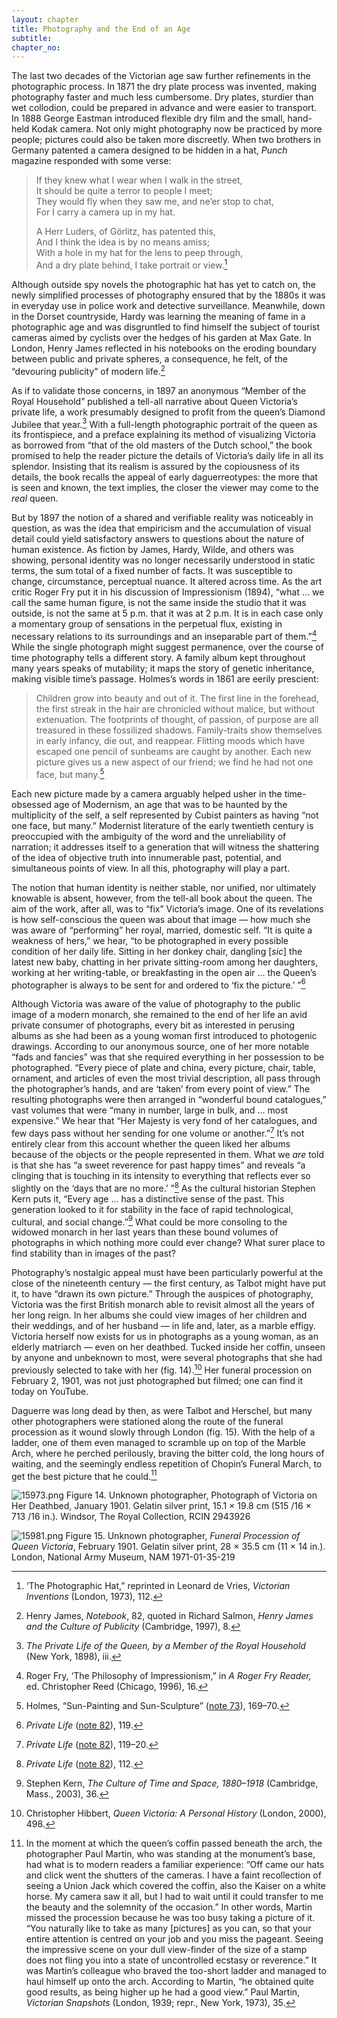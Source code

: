 ```yaml
---
layout: chapter
title: Photography and the End of an Age
subtitle:
chapter_no:
---
```


The last two decades of the Victorian age saw further refinements in the
photographic process. In 1871 the dry plate process was invented, making
photography faster and much less cumbersome. Dry plates, sturdier than
wet collodion, could be prepared in advance and were easier to
transport. In 1888 George Eastman introduced flexible dry film and the
small, hand-held Kodak camera. Not only might photography now be
practiced by more people; pictures could also be taken more discreetly.
When two brothers in Germany patented a camera designed to be hidden in
a hat, *Punch* magazine responded with some verse:

> If they knew what I wear when I walk in the street,\
> It should be quite a terror to people I meet;\
> They would fly when they saw me, and ne’er stop to chat,\
> For I carry a camera up in my hat.
>
> A Herr Luders, of Görlitz, has patented this,\
> And I think the idea is by no means amiss;\
> With a hole in my hat for the lens to peep through,\
> And a dry plate behind, I take portrait or view.[^80]

Although outside spy novels the photographic hat has yet to catch on,
the newly simplified processes of photography ensured that by the 1880s
it was in everyday use in police work and detective surveillance.
Meanwhile, down in the Dorset countryside, Hardy was learning the
meaning of fame in a photographic age and was disgruntled to find
himself the subject of tourist cameras aimed by cyclists over the hedges
of his garden at Max Gate. In London, Henry James reflected in his
notebooks on the eroding boundary between public and private spheres, a
consequence, he felt, of the “devouring publicity” of modern life.[^81]

As if to validate those concerns, in 1897 an anonymous “Member of the
Royal Household” published a tell-all narrative about Queen Victoria’s
private life, a work presumably designed to profit from the queen’s
Diamond Jubilee that year.[^82]
With a full-length photographic portrait of the queen as its
frontispiece, and a preface explaining its method of visualizing
Victoria as borrowed from “that of the old masters of the Dutch school,”
the book promised to help the reader picture the details of Victoria’s
daily life in all its splendor. Insisting that its realism is assured by
the copiousness of its details, the book recalls the appeal of early
daguerreotypes: the more that is seen and known, the text implies, the
closer the viewer may come to the *real* queen.

But by 1897 the notion of a shared and verifiable reality was noticeably
in question, as was the idea that empiricism and the accumulation of
visual detail could yield satisfactory answers to questions about the
nature of human existence. As fiction by James, Hardy, Wilde, and others
was showing, personal identity was no longer necessarily understood in
static terms, the sum total of a fixed number of facts. It was
susceptible to change, circumstance, perceptual nuance. It altered
across time. As the art critic Roger Fry put it in his discussion of
Impressionism (1894), “what … we call the same human figure, is not the
same inside the studio that it was outside, is not the same at 5 p.m.
that it was at 2 p.m. It is in each case only a momentary group of
sensations in the perpetual flux, existing in necessary relations to its
surroundings and an inseparable part of them.”[^83] While the single photograph might
suggest permanence, over the course of time photography tells a
different story. A family album kept throughout many years speaks of
mutability; it maps the story of genetic inheritance, making visible
time’s passage. Holmes’s words in 1861 are eerily prescient:

> Children grow into beauty and out of it. The first line in the
> forehead, the first streak in the hair are chronicled without malice,
> but without extenuation. The footprints of thought, of passion, of
> purpose are all treasured in these fossilized shadows. Family-traits
> show themselves in early infancy, die out, and reappear. Flitting
> moods which have escaped one pencil of sunbeams are caught by another.
> Each new picture gives us a new aspect of our friend; we find he had
> not one face, but many.[^84]

Each new picture made by a camera arguably helped usher in the
time-obsessed age of Modernism, an age that was to be haunted by the
multiplicity of the self, a self represented by Cubist painters as
having “not one face, but many.” Modernist literature of the early
twentieth century is preoccupied with the ambiguity of the word and the
unreliability of narration; it addresses itself to a generation that
will witness the shattering of the idea of objective truth into
innumerable past, potential, and simultaneous points of view. In all
this, photography will play a part.

The notion that human identity is neither stable, nor unified, nor
ultimately knowable is absent, however, from the tell-all book about the
queen. The aim of the work, after all, was to “fix” Victoria’s image.
One of its revelations is how self-conscious the queen was about that
image — how much she was aware of “performing” her royal, married,
domestic self. “It is quite a weakness of hers,” we hear, “to be
photographed in every possible condition of her daily life. Sitting in
her donkey chair, dangling \[*sic*\] the latest new baby, chatting in
her private sitting-room among her daughters, working at her
writing-table, or breakfasting in the open air … the Queen’s
photographer is always to be sent for and ordered to ‘fix the picture.’
”[^85]

Although Victoria was aware of the value of photography to the public
image of a modern monarch, she remained to the end of her life an avid
private consumer of photographs, every bit as interested in perusing
albums as she had been as a young woman first introduced to photogenic
drawings. According to our anonymous source, one of her more notable
“fads and fancies” was that she required everything in her possession to
be photographed. “Every piece of plate and china, every picture, chair,
table, ornament, and articles of even the most trivial description, all
pass through the photographer’s hands, and are ‘taken’ from every point
of view.” The resulting photographs were then arranged in “wonderful
bound catalogues,” vast volumes that were “many in number, large in
bulk, and … most expensive.” We hear that “Her Majesty is very fond of
her catalogues, and few days pass without her sending for one volume or
another.”[^86] It’s not entirely
clear from this account whether the queen liked her albums because of
the objects or the people represented in them. What we *are* told is
that she has “a sweet reverence for past happy times” and reveals “a
clinging that is touching in its intensity to everything that reflects
ever so slightly on the ‘days that are no more.’ ”[^87] As the cultural historian Stephen
Kern puts it, “Every age … has a distinctive sense of the past. This
generation looked to it for stability in the face of rapid
technological, cultural, and social change.”[^88] What could be more consoling to the
widowed monarch in her last years than these bound volumes of
photographs in which nothing more could ever change? What surer place to
find stability than in images of the past?

Photography’s nostalgic appeal must have been particularly powerful at
the close of the nineteenth century — the first century, as Talbot might
have put it, to have “drawn its own picture.” Through the auspices of
photography, Victoria was the first British monarch able to revisit
almost all the years of her long reign. In her albums she could view
images of her children and their weddings, and of her husband — in life
and, later, as a marble effigy. Victoria herself now exists for us in
photographs as a young woman, as an elderly matriarch — even on her
deathbed. Tucked inside her coffin, unseen by anyone and unbeknown to
most, were several photographs that she had previously selected to take
with her (fig. 14).[^89] Her
funeral procession on February 2, 1901, was not just photographed but
filmed; one can find it today on YouTube.

Daguerre was long dead by then, as were Talbot and Herschel, but many
other photographers were stationed along the route of the funeral
procession as it wound slowly through London (fig. 15). With the help of
a ladder, one of them even managed to scramble up on top of the Marble
Arch, where he perched perilously, braving the bitter cold, the long
hours of waiting, and the seemingly endless repetition of Chopin’s
Funeral March, to get the best picture that he could.[^90]

![15973.png](../assets/images/15973.png)
Figure 14. Unknown photographer, Photograph of Victoria on Her Deathbed, January
1901. Gelatin silver print, 15.1 × 19.8 cm (515 /16 × 713 /16 in.).
Windsor, The Royal Collection, RCIN 2943926

![15981.png](../assets/images/15981.png)
Figure 15. Unknown photographer, *Funeral Procession of Queen Victoria*, February
1901. Gelatin silver print, 28 × 35.5 cm (11 × 14 in.). London, National
Army Museum, NAM 1971-01-35-219

[^80]: ‘The Photographic Hat,” reprinted in Leonard de Vries, *Victorian Inventions* (London, 1973), 112.

[^81]: Henry James, *Notebook*, 82, quoted in Richard Salmon, *Henry James and the Culture of Publicity* (Cambridge, 1997), 8.

[^82]: *The Private Life of the Queen, by a Member of the Royal Household* (New York, 1898), iii.

[^83]: Roger Fry, ‘The Philosophy of Impressionism,” in *A Roger Fry Reader,* ed. Christopher Reed (Chicago, 1996), 16.

[^84]: Holmes, “Sun-Painting and Sun-Sculpture” ([note 73](06_photography_other_arts.html#fn:73)), 169–70.

[^85]: *Private Life* ([note 82](07_photography_end_age.html#fn:82)), 119.

[^86]: *Private Life* ([note 82](07_photography_end_age.html#fn:82)), 119–20.

[^87]: *Private Life* ([note 82](07_photography_end_age.html#fn:82)), 112.

[^88]: Stephen Kern, *The Culture of Time and Space, 1880–1918* (Cambridge, Mass., 2003), 36.

[^89]: Christopher Hibbert, *Queen Victoria: A Personal History* (London, 2000), 498.

[^90]: In the moment at which the queen’s coffin passed beneath the arch, the photographer Paul Martin, who was standing at the monument’s base, had what is to modern readers a familiar experience: “Off came our hats and click went the shutters of the cameras. I have a faint recollection of seeing a Union Jack which covered the coffin, also the Kaiser on a white horse. My camera saw it all, but I had to wait until it could transfer to me the beauty and the solemnity of the occasion.” In other words, Martin missed the procession because he was too busy taking a picture of it. “You naturally like to take as many \[pictures\] as you can, so that your entire attention is centred on your job and you miss the pageant. Seeing the impressive scene on your dull view-finder of the size of a stamp does not fling you into a state of uncontrolled ecstasy or reverence.” It was Martin’s colleague who braved the too-short ladder and managed to haul himself up onto the arch. According to Martin, “he obtained quite good results, as being higher up he had a good view.” Paul Martin, *Victorian Snapshots* (London, 1939; repr., New York, 1973), 35.
